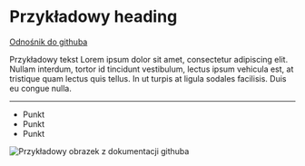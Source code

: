# Przykładowy heading

[Odnośnik do githuba](https://github.com/akai-org/apps)

Przykładowy tekst Lorem ipsum dolor sit amet, consectetur adipiscing elit. Nullam interdum, tortor id tincidunt vestibulum, lectus ipsum vehicula est, at tristique quam lectus quis tellus. In ut turpis at ligula sodales facilisis. Duis eu congue nulla. 

---

- Punkt
- Punkt
- Punkt

![Przykładowy obrazek z dokumentacji githuba](https://myoctocat.com/assets/images/base-octocat.svg)
